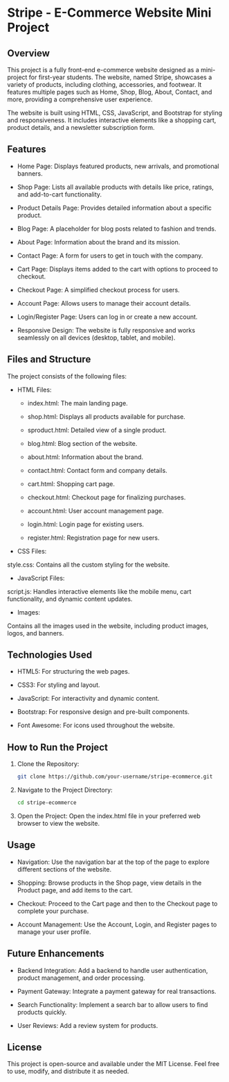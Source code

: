 # Stripe - E-Commerce Website Mini Project
## Overview
This project is a fully front-end e-commerce website designed as a mini-project for first-year students. The website, named Stripe, showcases a variety of products, including clothing, accessories, and footwear. It features multiple pages such as Home, Shop, Blog, About, Contact, and more, providing a comprehensive user experience.

The website is built using HTML, CSS, JavaScript, and Bootstrap for styling and responsiveness. It includes interactive elements like a shopping cart, product details, and a newsletter subscription form.

## Features
- Home Page: Displays featured products, new arrivals, and promotional banners.

- Shop Page: Lists all available products with details like price, ratings, and add-to-cart functionality.

- Product Details Page: Provides detailed information about a specific product.

- Blog Page: A placeholder for blog posts related to fashion and trends.

- About Page: Information about the brand and its mission.

- Contact Page: A form for users to get in touch with the company.

- Cart Page: Displays items added to the cart with options to proceed to checkout.

- Checkout Page: A simplified checkout process for users.

- Account Page: Allows users to manage their account details.

- Login/Register Page: Users can log in or create a new account.

- Responsive Design: The website is fully responsive and works seamlessly on all devices (desktop, tablet, and mobile).

## Files and Structure
The project consists of the following files:

- HTML Files:

    - index.html: The main landing page.

    - shop.html: Displays all products available for purchase.
    
    - sproduct.html: Detailed view of a single product.
    
    - blog.html: Blog section of the website.
    
    - about.html: Information about the brand.
    
    - contact.html: Contact form and company details.
    
    - cart.html: Shopping cart page.
    
    - checkout.html: Checkout page for finalizing purchases.
    
    - account.html: User account management page.
    
    - login.html: Login page for existing users.
    
    - register.html: Registration page for new users.

- CSS Files:

style.css: Contains all the custom styling for the website.

- JavaScript Files:

script.js: Handles interactive elements like the mobile menu, cart functionality, and dynamic content updates.

- Images:

Contains all the images used in the website, including product images, logos, and banners.


## Technologies Used
- HTML5: For structuring the web pages.

- CSS3: For styling and layout.

- JavaScript: For interactivity and dynamic content.

- Bootstrap: For responsive design and pre-built components.

- Font Awesome: For icons used throughout the website.

## How to Run the Project
1. Clone the Repository:
    ```bash
    git clone https://github.com/your-username/stripe-ecommerce.git
2. Navigate to the Project Directory:
    ```bash
    cd stripe-ecommerce
3. Open the Project:
    Open the index.html file in your preferred web browser to view the website.

## Usage
- Navigation: Use the navigation bar at the top of the page to explore different sections of the website.

- Shopping: Browse products in the Shop page, view details in the Product page, and add items to the cart.

- Checkout: Proceed to the Cart page and then to the Checkout page to complete your purchase.

- Account Management: Use the Account, Login, and Register pages to manage your user profile.

## Future Enhancements
- Backend Integration: Add a backend to handle user authentication, product management, and order processing.

- Payment Gateway: Integrate a payment gateway for real transactions.

- Search Functionality: Implement a search bar to allow users to find products quickly.

- User Reviews: Add a review system for products.

## License
This project is open-source and available under the MIT License. Feel free to use, modify, and distribute it as needed.
